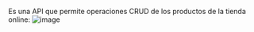 Es una API que permite operaciones CRUD de los productos de la tienda online:
![image](https://github.com/crizcode/buscalo-product-api/assets/88556496/7dca3c9f-3111-41da-90ba-9424319923d2)
